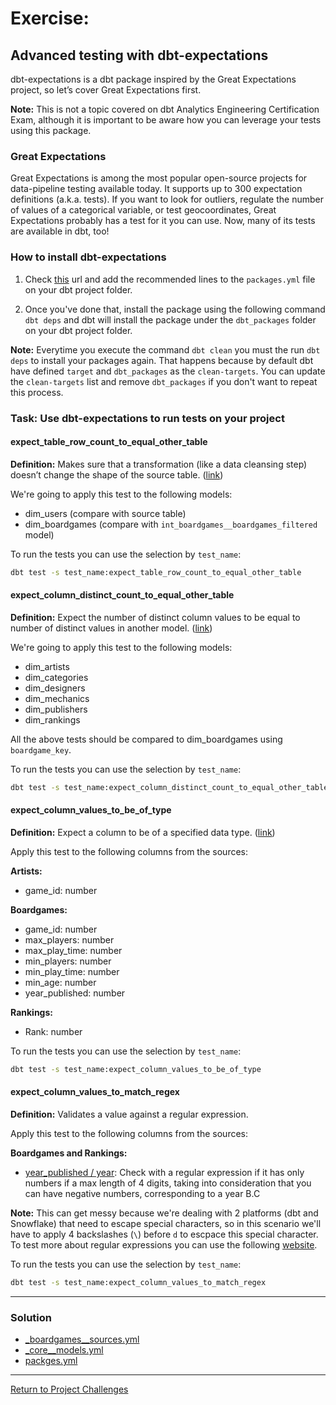 # Exercise:

## Advanced testing with dbt-expectations

dbt-expectations is a dbt package inspired by the Great Expectations project, so let’s cover Great Expectations first.

**Note:** This is not a topic covered on dbt Analytics Engineering Certification Exam, although it is important to be aware how you can leverage your tests using this package.

### Great Expectations
Great Expectations is among the most popular open-source projects for data-pipeline testing available today. It supports up to 300 expectation definitions (a.k.a. tests). If you want to look for outliers, regulate the number of values of a categorical variable, or test geocoordinates, Great Expectations probably has a test for it you can use. Now, many of its tests are available in dbt, too!

### How to install dbt-expectations
1. Check [this](https://hub.getdbt.com/calogica/dbt_expectations/latest/) url and add the recommended lines to the `packages.yml` file on your dbt project folder.

2. Once you've done that, install the package using the following command `dbt deps` and dbt will install the package under the `dbt_packages` folder on your dbt project folder.

**Note:** Everytime you execute the command `dbt clean` you must the run `dbt deps` to install your packages again. That happens because by default dbt have defined `target` and `dbt_packages` as the `clean-targets`. You can update the `clean-targets` list and remove `dbt_packages` if you don't want to repeat this process.

### Task: Use dbt-expectations to run tests on your project

#### expect_table_row_count_to_equal_other_table
**Definition:** Makes sure that a transformation (like a data cleansing step) doesn’t change the shape of the source table. ([link](https://github.com/calogica/dbt-expectations/tree/0.10.1/?tab=readme-ov-file#expect_table_row_count_to_equal_other_table))

We're going to apply this test to the following models:
- dim_users (compare with source table)
- dim_boardgames (compare with `int_boardgames__boardgames_filtered` model)

To run the tests you can use the selection by `test_name`:

```bash
dbt test -s test_name:expect_table_row_count_to_equal_other_table
```

#### expect_column_distinct_count_to_equal_other_table
**Definition:** Expect the number of distinct column values to be equal to number of distinct values in another model. ([link](https://github.com/calogica/dbt-expectations/tree/0.10.1/?tab=readme-ov-file#expect_column_distinct_count_to_equal_other_table))

We're going to apply this test to the following models:
- dim_artists
- dim_categories
- dim_designers
- dim_mechanics
- dim_publishers
- dim_rankings

All the above tests should be compared to dim_boardgames using `boardgame_key`.

To run the tests you can use the selection by `test_name`:

```bash
dbt test -s test_name:expect_column_distinct_count_to_equal_other_table
```

#### expect_column_values_to_be_of_type
**Definition:** Expect a column to be of a specified data type. ([link](https://github.com/calogica/dbt-expectations/tree/0.10.1/?tab=readme-ov-file#expect_column_values_to_be_of_type))

Apply this test to the following columns from the sources:

**Artists:**
- game_id: number

**Boardgames:**
- game_id: number
- max_players: number
- max_play_time: number
- min_players: number
- min_play_time: number
- min_age: number
- year_published: number

**Rankings:**
- Rank: number

To run the tests you can use the selection by `test_name`:

```bash
dbt test -s test_name:expect_column_values_to_be_of_type
```


#### expect_column_values_to_match_regex
**Definition:** Validates a value against a regular expression.

Apply this test to the following columns from the sources:

**Boardgames and Rankings:**
- <u>year_published / year</u>: Check with a regular expression if it has only numbers if a max length of 4 digits, taking into consideration that you can have negative numbers, corresponding to a year B.C


**Note:** This can get messy because we're dealing with 2 platforms (dbt and Snowflake) that need to escape special characters, so in this scenario we'll have to apply 4 backslashes (`\`) before `d` to escpace this special character.
To test more about regular expressions you can use the following [website](https://regex101.com/).

To run the tests you can use the selection by `test_name`:

```bash
dbt test -s test_name:expect_column_values_to_match_regex
```

---

### Solution

- [_boardgames__sources.yml](_boardgames__sources.yml)
- [_core__models.yml](_core__models.yml)
- [packges.yml](packages.yml) 

---

[Return to Project Challenges](../../../README.md#9-project-challenges)